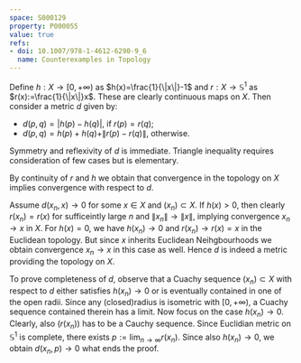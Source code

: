 ```yaml
---
space: S000129
property: P000055
value: true
refs:
- doi: 10.1007/978-1-4612-6290-9_6
  name: Counterexamples in Topology
---
```


Define $h:X\to[0,+\infty)$ as $h(x)=\frac{1}{\|x\|}-1$ and $r:X\to \mathbb S^1$ as $r(x):=\frac{1}{\|x\|}x$. These are clearly continuous maps on $X$. Then consider a metric $d$ given by:
- $d(p,q)=|h(p)-h(q)|$, if $r(p)=r(q)$;
- $d(p,q)=h(p)+h(q)+\|r(p)-r(q)\|$, otherwise.

Symmetry and reflexivity of $d$ is immediate. Triangle inequality requires consideration of few cases but is elementary.

By continuity of $r$ and $h$ we obtain that convergence in the topology on $X$ implies convergence with respect to $d$.

Assume $d(x_n,x)\to 0$ for some $x\in X$ and $(x_n)\subset X$. If $h(x)>0$, then clearly $r(x_n)=r(x)$ for sufficeintly large $n$ and $\|x_n\|\to \|x\|$,
implying convergence $x_n \to x$ in $X$.
For $h(x)=0$, we have $h(x_n)\to 0$ and $r(x_n)\to r(x)=x$ in the Euclidean topology. But since $x$ inherits Euclidean Neihgbourhoods we obtain convergence $x_n\to x$ in this case as well.
Hence $d$ is indeed a metric providing the topology on $X$.

To prove completeness of $d$, observe that
a Cuachy sequence $(x_n)\subset X$ with respect to $d$ either satisfies $h(x_n)\to 0$ or is eventually contained in one of the
open radii. Since any (closed)radius is isometric with $[0,+\infty)$, a Cuachy sequence contained therein has a limit.
Now focus on the case $h(x_n)\to 0$. Clearly,
also $(r(x_n))$ has to be a Cauchy sequence.
Since Euclidian metric on $\mathbb S^1$ is complete, there exists $p:=\lim_{n\to \infty} r(x_n)$. Since also $h(x_n)\to 0$, we obtain
$d(x_n,p)\to 0$ what ends the proof.
